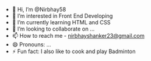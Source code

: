 - 👋 Hi, I’m @Nirbhay58
- 👀 I’m interested in Front End Developing
- 🌱 I’m currently learning HTML and CSS
- 💞️ I’m looking to collaborate on ...
- 📫 How to reach me - nirbhayshanker23@gmail.com
- 😄 Pronouns: ...
- ⚡ Fun fact: I also like to cook and play Badminton

<!---
Nirbhay58/Nirbhay58 is a ✨ special ✨ repository because its `README.md` (this file) appears on your GitHub profile.
You can click the Preview link to take a look at your changes.
--->
